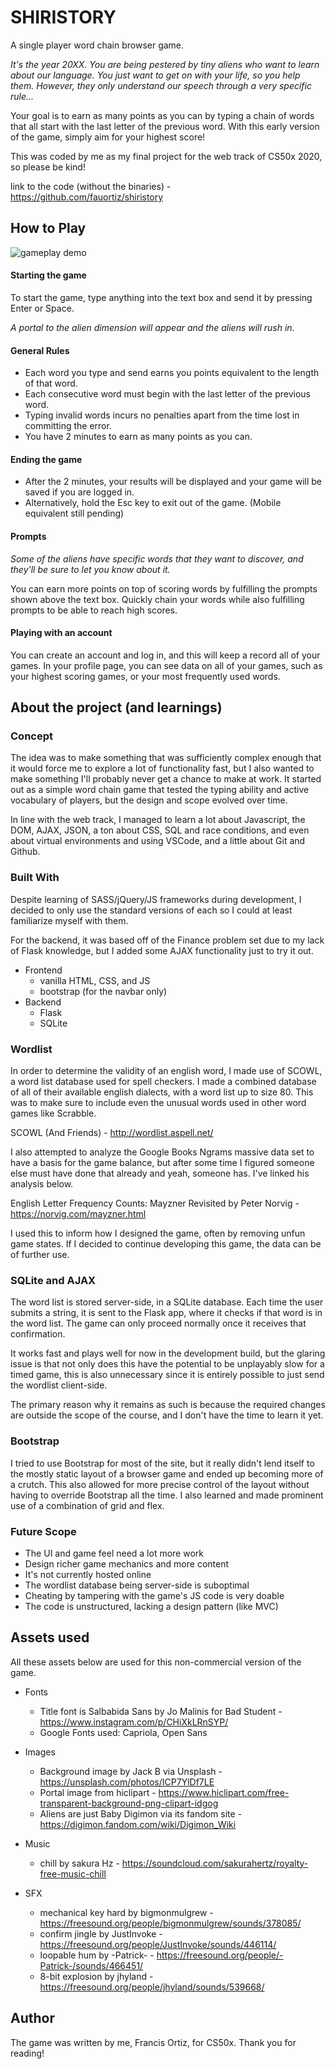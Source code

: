
# SHIRISTORY

A single player word chain browser game.

_It's the year 20XX. You are being pestered by tiny aliens who want to learn about our language. You just want to get on with your life, so you help them. However, they only understand our speech through a very specific rule..._

Your goal is to earn as many points as you can by typing a chain of words that all start with the last letter of the previous word. With this early version of the game, simply aim for your highest score!

This was coded by me as my final project for the web track of CS50x 2020, so please be kind!

link to the code (without the binaries) - https://github.com/fauortiz/shiristory

## How to Play

![gameplay demo](readme.gif)

#### Starting the game

To start the game, type anything into the text box and send it by pressing Enter or Space.

_A portal to the alien dimension will appear and the aliens will rush in._

#### General Rules
* Each word you type and send earns you points equivalent to the length of that word.
* Each consecutive word must begin with the last letter of the previous word.
* Typing invalid words incurs no penalties apart from the time lost in committing the error.
* You have 2 minutes to earn as many points as you can.

#### Ending the game

* After the 2 minutes, your results will be displayed and your game will be saved if you are logged in.
* Alternatively, hold the Esc key to exit out of the game. (Mobile equivalent still pending)

#### Prompts

_Some of the aliens have specific words that they want to discover, and they'll be sure to let you know about it._

You can earn more points on top of scoring words by fulfilling the prompts shown above the text box.
Quickly chain your words while also fulfilling prompts to be able to reach high scores.

#### Playing with an account

You can create an account and log in, and this will keep a record all of your games.
In your profile page, you can see data on all of your games, such as your highest scoring games, or your most frequently used words.


## About the project (and learnings)

### Concept

The idea was to make something that was sufficiently complex enough that it would force me to explore a lot of functionality fast, but I also wanted to make something I'll probably never get a chance to make at work. It started out as a simple word chain game that tested the typing ability and active vocabulary of players, but the design and scope evolved over time.

In line with the web track, I managed to learn a lot about Javascript, the DOM, AJAX, JSON, a ton about CSS, SQL and race conditions, and even about virtual environments and using VSCode, and a little about Git and Github.

### Built With

Despite learning of SASS/jQuery/JS frameworks during development, I decided to only use the standard versions of each so I could at least familiarize myself with them.

For the backend, it was based off of the Finance problem set due to my lack of Flask knowledge, but I added some AJAX functionality just to try it out.

* Frontend
  * vanilla HTML, CSS, and JS
  * bootstrap (for the navbar only)
* Backend
  * Flask
  * SQLite

### Wordlist

In order to determine the validity of an english word, I made use of SCOWL, a word list database used for spell checkers. I made a combined database of all of their available english dialects, with a word list up to size 80. This was to make sure to include even the unusual words used in other word games like Scrabble.

SCOWL (And Friends) - http://wordlist.aspell.net/

I also attempted to analyze the Google Books Ngrams massive data set to have a basis for the game balance, but after some time I figured someone else must have done that already and yeah, someone has. I've linked his analysis below.

English Letter Frequency Counts: Mayzner Revisited by Peter Norvig - https://norvig.com/mayzner.html

I used this to inform how I designed the game, often by removing unfun game states. If I decided to continue developing this game, the data can be of further use.

### SQLite and AJAX

The word list is stored server-side, in a SQLite database. Each time the user submits a string, it is sent to the Flask app, where it checks if that word is in the word list. The game can only proceed normally once it receives that confirmation.

It works fast and plays well for now in the development build, but the glaring issue is that not only does this have the potential to be unplayably slow for a timed game, this is also unnecessary since it is entirely possible to just send the wordlist client-side.

The primary reason why it remains as such is because the required changes are outside the scope of the course, and I don't have the time to learn it yet.

### Bootstrap

I tried to use Bootstrap for most of the site, but it really didn't lend itself to the mostly static layout of a browser game and ended up becoming more of a crutch. This also allowed for more precise control of the layout without having to override Bootstrap all the time. I also learned and made prominent use of a combination of grid and flex.

### Future Scope

* The UI and game feel need a lot more work
* Design richer game mechanics and more content
* It's not currently hosted online
* The wordlist database being server-side is suboptimal
* Cheating by tampering with the game's JS code is very doable
* The code is unstructured, lacking a design pattern (like MVC)


## Assets used

All these assets below are used for this non-commercial version of the game.

* Fonts
  * Title font is Salbabida Sans by Jo Malinis for Bad Student - https://www.instagram.com/p/CHiXkLRnSYP/
  * Google Fonts used: Capriola, Open Sans

* Images
  * Background image by Jack B via Unsplash - https://unsplash.com/photos/ICP7YlDf7LE
  * Portal image from hiclipart - https://www.hiclipart.com/free-transparent-background-png-clipart-idgog
  * Aliens are just Baby Digimon via its fandom site - https://digimon.fandom.com/wiki/Digimon_Wiki

* Music
  * chill by sakura Hz - https://soundcloud.com/sakurahertz/royalty-free-music-chill

* SFX
  * mechanical key hard by bigmonmulgrew - https://freesound.org/people/bigmonmulgrew/sounds/378085/
  * confirm jingle by JustInvoke - https://freesound.org/people/JustInvoke/sounds/446114/
  * loopable hum by -Patrick- - https://freesound.org/people/-Patrick-/sounds/466451/
  * 8-bit explosion by jhyland - https://freesound.org/people/jhyland/sounds/539668/


## Author

The game was written by me, Francis Ortiz, for CS50x. Thank you for reading!


